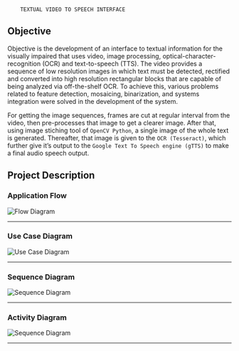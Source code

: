 		TEXTUAL VIDEO TO SPEECH INTERFACE


## Objective

Objective is the development of an interface to textual information for the visually impaired that uses video, image processing, optical-character-recognition (OCR) and text-to-speech (TTS). The video provides a sequence of low resolution images in which text must be detected, rectified and converted into high resolution rectangular blocks that are capable of being analyzed via off-the-shelf OCR. To achieve this, various problems related to feature detection, mosaicing, binarization, and systems integration were solved in the development of the system.

For getting the image sequences, frames are cut at regular interval from the video, then pre-processes that image to get a clearer image. After that, using image stiching tool of `OpenCV Python`, a single image of the whole text is generated. Thereafter, that image is given to the `OCR (Tesseract)`, which further give it’s output to the `Google Text To Speech engine (gTTS)` to make a final audio speech output.

## Project Description

### Application Flow

![Flow Diagram](./uploads/flow_diagram.png)

----------------------------------------------------------------------------

### Use Case Diagram

![Use Case Diagram](./uploads/UseCaseDiagram.jpg)

----------------------------------------------------------------------------

### Sequence Diagram

![Sequence Diagram](./uploads/SequenceDiagram.jpg)

----------------------------------------------------------------------------

### Activity Diagram

![Sequence Diagram](./uploads/ActivityDiagram.jpg)

----------------------------------------------------------------------------

